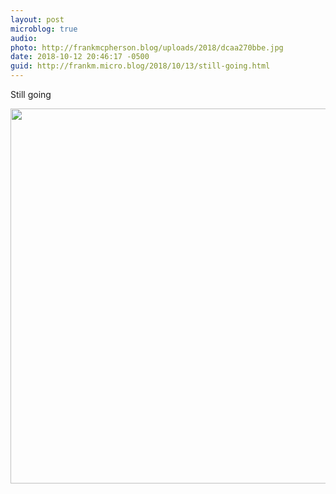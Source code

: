 ```yaml
---
layout: post
microblog: true
audio: 
photo: http://frankmcpherson.blog/uploads/2018/dcaa270bbe.jpg
date: 2018-10-12 20:46:17 -0500
guid: http://frankm.micro.blog/2018/10/13/still-going.html
---
```

Still going

<img src="http://frankmcpherson.blog/uploads/2018/dcaa270bbe.jpg" width="600" height="600" />
